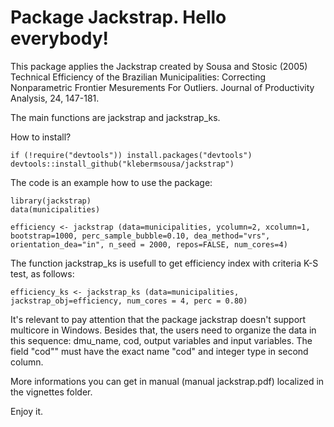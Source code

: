 # Package Jackstrap. Hello everybody!

This package applies the Jackstrap created by Sousa and Stosic (2005) Technical Efficiency of the Brazilian Municipalities: Correcting Nonparametric Frontier Mesurements For Outliers. Journal of Productivity Analysis, 24, 147-181.

The main functions are jackstrap and jackstrap_ks. 

How to install?

```{r}
if (!require("devtools")) install.packages("devtools")
devtools::install_github("klebermsousa/jackstrap")
```

The code is an example how to use the package:

```{r}
library(jackstrap)
data(municipalities)

efficiency <- jackstrap (data=municipalities, ycolumn=2, xcolumn=1, bootstrap=1000, perc_sample_bubble=0.10, dea_method="vrs", orientation_dea="in", n_seed = 2000, repos=FALSE, num_cores=4)
```
The function jackstrap_ks is usefull to get efficiency index with criteria K-S test, as follows:

```{r}
efficiency_ks <- jackstrap_ks (data=municipalities, jackstrap_obj=efficiency, num_cores = 4, perc = 0.80)
```
It's relevant to pay attention that the package jackstrap doesn't support multicore in Windows. Besides that, the users need to organize the data in this sequence: dmu_name, cod, output variables and input variables. The field "cod"" must have the exact name "cod" and integer type in second column.

More informations you can get in manual (manual jackstrap.pdf) localized in the vignettes folder.

Enjoy it.






